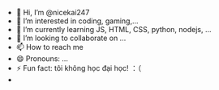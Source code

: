 - 👋 Hi, I’m @nicekai247
- 👀 I’m interested in coding, gaming,...
- 🌱 I’m currently learning JS, HTML, CSS, python, nodejs, ...
- 💞️ I’m looking to collaborate on ...
- 📫 How to reach me 
- 😄 Pronouns: ...
- ⚡ Fun fact: tôi không học đại học! ：（
- 

<!---
KaiNguyen247/KaiNguyen247 is a ✨ special ✨ repository because its `README.md` (this file) appears on your GitHub profile.
You can click the Preview link to take a look at your changes.
--->
